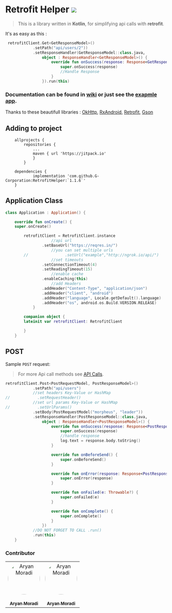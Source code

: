 # Retrofit Helper [![](https://jitpack.io/v/G-Corporation/RetrofitHelper.svg)](https://jitpack.io/#G-Corporation/RetrofitHelper)
 
> This is a library written in __Kotlin__, for simplifying api calls with __retrofit__.  

It's as easy as this :
```kotlin
 retrofitClient.Get<GetResponseModel>()
            .setPath("api/users/2"))
            .setResponseHandler(GetResponseModel::class.java,
                object : ResponseHandler<GetResponseModel>() {
                    override fun onSuccess(response: Response<GetResponseModel>) {
                        super.onSuccess(response)
                        //Handle Response
                    }
                }).run(this)
```  

### Documentation can be found in [wiki](https://github.com/G-Corporation/RetrofitHelper/wiki) or just see the [exapmle app](https://github.com/G-Corporation/RetrofitHelper/tree/master/app).  
Thanks to these beautifull libraries : [OkHttp](https://square.github.io/okhttp/), [RxAndroid](https://github.com/ReactiveX/RxAndroid), [Retrofit](https://square.github.io/retrofit/), [Gson](https://github.com/square/retrofit/tree/master/retrofit-converters/gson)
  

## Adding to project  

```
	allprojects {
		repositories {
			...
			maven { url 'https://jitpack.io' 
			}
		}

	dependencies {
	        implementation 'com.github.G-Corporation:RetrofitHelper:`1.1.6`'
	}
```  

## Application Class  

```kotlin
class Application : Application() {

	override fun onCreate() {
	super.onCreate()

		retrofitClient = RetrofitClient.instance
				    //api url
				.setBaseUrl("https://reqres.in/")
				    //you can set multiple urls
		//                .setUrl("example","http://ngrok.io/api/")
				    //set timeouts
				.setConnectionTimeout(4)
				.setReadingTimeout(15)
				    //enable cache
				.enableCaching(this)
				    //add Headers
				.addHeader("Content-Type", "application/json")
				.addHeader("client", "android")
				.addHeader("language", Locale.getDefault().language)
				.addHeader("os", android.os.Build.VERSION.RELEASE)
		    }

        companion object {
		lateinit var retrofitClient: RetrofitClient

	    }
	}  
```  

## POST  
Sample `POST` request:  

>For more Api call methods see [API Calls](https://github.com/G-Corporation/RetrofitHelper/wiki/API-calls).  

```kotlin
retrofitClient.Post<PostRequestModel, PostResponseModel>()
            .setPath("api/users")
            //set headers Key-Value or HashMap
//            .setRequestHeader()
            //set url params Key-Value or HashMap
//            .setUrlParams()
            .setBody(PostRequestModel("morpheus", "leader"))
            .setResponseHandler(PostResponseModel::class.java,
                object : ResponseHandler<PostResponseModel>() {
                    override fun onSuccess(response: Response<PostResponseModel>) {
                        super.onSuccess(response)
                        //handle response
                        log.text = response.body.toString()
                    }

                    override fun onBeforeSend() {
                        super.onBeforeSend()
                    }

                    override fun onError(response: Response<PostResponseModel>?) {
                        super.onError(response)
                    }

                    override fun onFailed(e: Throwable?) {
                        super.onFailed(e)
                    }

                    override fun onComplete() {
                        super.onComplete()
                    }
                })
            //DO NOT FORGET TO CALL .run()
            .run(this)
    }
```




### Contributor

<table>
  <tr>
    <td align="center">
        <a href="https://github.com/Aryan-mor">
            <img src="https://avatars1.githubusercontent.com/u/22844436?s=460&v=4" width="100px;" alt="Aryan Moradi" style="border-radius: 100%;"/>
            <br />
            <br />
            <sub>
                <b>Aryan Moradi</b>
            </sub>
            </a>
     </td>
    <td align="center">
        <a href="https://github.com/mojirzg">
            <img src="https://avatars3.githubusercontent.com/u/29694641?s=460&v=4" width="100px;" alt="Aryan Moradi" style="border-radius: 100%;"/>
            <br />
            <br />
            <sub>
                <b>Aryan Moradi</b>
            </sub>
            </a>
     </td>
  </tr>
</table>


















